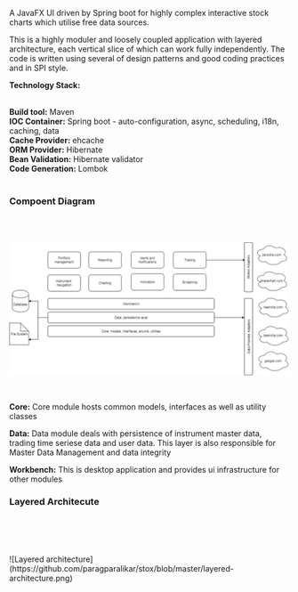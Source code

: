 <p>A JavaFX UI driven by Spring boot for highly complex interactive stock charts which utilise free data sources.</p>
<p>This is a highly moduler and loosely coupled application with layered architecture, each vertical slice of which can work fully independently. The code is written using several of design patterns and good coding practices and in SPI style.</p>

<b>Technology Stack:</b><br><br>

<b>Build tool:</b> Maven<br>
<b>IOC Container:</b> Spring boot - auto-configuration, async, scheduling, i18n, caching, data<br>
<b>Cache Provider:</b> ehcache<br>
<b>ORM Provider:</b> Hibernate<br>
<b>Bean Validation:</b> Hibernate validator<br>
<b>Code Generation:</b> Lombok<br><br>

<h3>Compoent Diagram</h3><br><br>

![Component Diagram](https://github.com/paragparalikar/stox/blob/master/stox-component-diaram.jpg)

<br>
<p><b>Core:</b> Core module hosts common models, interfaces as well as utility classes</p>
<p><b>Data:</b> Data module deals with persistence of instrument master data, trading time seriese data and user data. This layer is also responsible for Master Data Management and data integrity</p>
<p><b>Workbench:</b> This is desktop application and provides ui infrastructure for other modules</p>



<h3>Layered Architecute</h3><br><br><br><br>
![Layered architecture](https://github.com/paragparalikar/stox/blob/master/layered-architecture.png)
